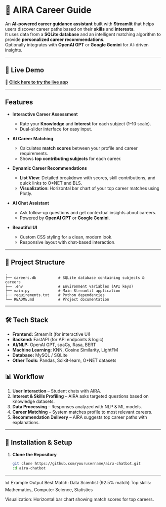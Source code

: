 # 🎯 AIRA Career Guide

An **AI-powered career guidance assistant** built with **Streamlit** that helps users discover career paths based on their **skills** and **interests**.  
It uses data from a **SQLite database** and an intelligent matching algorithm to provide **personalized career recommendations**.  
Optionally integrates with **OpenAI GPT** or **Google Gemini** for AI-driven insights.

---

## 🚀 Live Demo
🔗 **[Click here to try the live app](https://aira-career-guide-chatbot.streamlit.app/)**  

---

##  Features

- **Interactive Career Assessment**  
  - Rate your **Knowledge** and **Interest** for each subject (1–10 scale).  
  - Dual-slider interface for easy input.

- **AI Career Matching**  
  - Calculates **match scores** between your profile and career requirements.  
  - Shows **top contributing subjects** for each career.

- **Dynamic Career Recommendations**  
  - **List View**: Detailed breakdown with scores, skill contributions, and quick links to O*NET and BLS.  
  - **Visualization**: Horizontal bar chart of your top career matches using Plotly.

- **AI Chat Assistant**  
  - Ask follow-up questions and get contextual insights about careers.  
  - Powered by **OpenAI GPT** or **Google Gemini**.

- **Beautiful UI**  
  - Custom CSS styling for a clean, modern look.  
  - Responsive layout with chat-based interaction.

---

## 📂 Project Structure
```plain text
.
├── careers.db          # SQLite database containing subjects & careers
├── .env                # Environment variables (API keys)
├── main.py             # Main Streamlit application
├── requirements.txt    # Python dependencies
└── README.md           # Project documentation
```
---

## 🛠️ Tech Stack
- **Frontend:** Streamlit (for interactive UI)
- **Backend:** FastAPI (for API endpoints & logic)
- **AI/NLP:** OpenAI GPT, spaCy, Rasa, BERT
- **Machine Learning:** KNN, Cosine Similarity, LightFM
- **Database:** MySQL / SQLite
- **Other Tools:** Pandas, Scikit-learn, O*NET datasets

## 📊 Workflow
1. **User Interaction** – Student chats with AIRA.
2. **Interest & Skills Profiling** – AIRA asks targeted questions based on knowledge datasets.
3. **Data Processing** – Responses analyzed with NLP & ML models.
4. **Career Matching** – System matches profile to most relevant careers.
5. **Recommendation Delivery** – AIRA suggests top career paths with explanations.

---

## 🔧 Installation & Setup
1. **Clone the Repository**
   ```bash
   git clone https://github.com/yourusername/aira-chatbot.git
   cd aira-chatbot
---
📊 Example Output
Best Match: Data Scientist (92.5% match)
Top skills: Mathematics, Computer Science, Statistics

Visualization:
Horizontal bar chart showing match scores for top careers.





